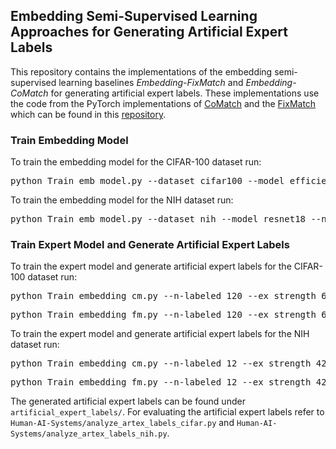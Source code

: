 ## Embedding Semi-Supervised Learning Approaches for Generating Artificial Expert Labels
This repository contains the implementations of the embedding semi-supervised learning baselines *Embedding-FixMatch* and *Embedding-CoMatch* for generating artificial expert labels. 
These implementations use the code from the PyTorch implementations of <a href="https://arxiv.org/abs/2011.11183">CoMatch</a> 
and the <a href="https://arxiv.org/abs/2001.07685">FixMatch</a> which can be found in this <a href="https://github.com/salesforce/CoMatch">repository</a>.

### Train Embedding Model
To train the embedding model for the CIFAR-100 dataset run:
<pre>python Train_emb_model.py --dataset cifar100 --model efficientnet_b1 --num_classes 20 --lr 0.1</pre>

To train the embedding model for the NIH dataset run:
<pre>python Train_emb_model.py --dataset nih --model resnet18 --num_classes 2 --lr 0.001</pre>

### Train Expert Model and Generate Artificial Expert Labels
To train the expert model and generate artificial expert labels for the CIFAR-100 dataset run:
<pre>python Train_embedding_cm.py --n-labeled 120 --ex_strength 60 --dataset CIFAR100</pre> 
<pre>python Train_embedding_fm.py --n-labeled 120 --ex_strength 60 --dataset CIFAR100</pre> 

To train the expert model and generate artificial expert labels for the NIH dataset run:
<pre>python Train_embedding_cm.py --n-labeled 12 --ex_strength 4295342357 --n-imgs-per-epoch 32768 --dataset NIH</pre>
<pre>python Train_embedding_fm.py --n-labeled 12 --ex_strength 4295342357 --n-imgs-per-epoch 32768 --dataset NIH</pre>

The generated artificial expert labels can be found under `artificial_expert_labels/`. 
For evaluating the artificial expert labels refer to `Human-AI-Systems/analyze_artex_labels_cifar.py` and  `Human-AI-Systems/analyze_artex_labels_nih.py`.
